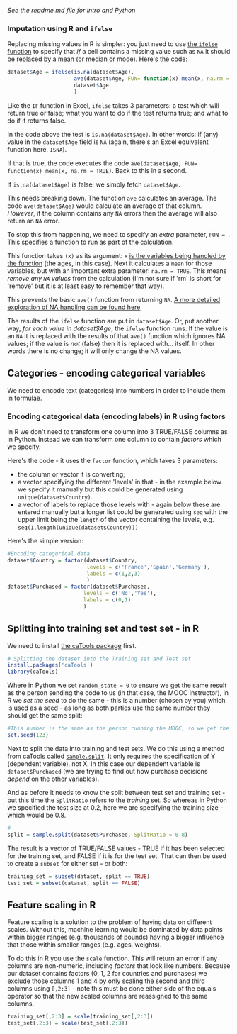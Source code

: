 *See the readme.md file for intro and Python*

### Imputation using R and `ifelse`

Replacing missing values in R is simpler: you just need to use [the `ifelse` function](https://www.datamentor.io/r-programming/ifelse-function) to specify that *if* a cell contains a missing value such as `NA` it should be replaced by a mean (or median or mode). Here's the code:

```r
dataset$Age = ifelse(is.na(dataset$Age),
                     ave(dataset$Age, FUN= function(x) mean(x, na.rm = TRUE)),
                     dataset$Age
                     )
```

Like the `IF` function in Excel, `ifelse` takes 3 parameters: a test which will return true or false; what you want to do if the test returns true; and what to do if it returns false.

In the code above the test is `is.na(dataset$Age)`. In other words: if (any) value in the `dataset$Age` field is `NA` (again, there's an Excel equivalent function here, `ISNA`).

If that is true, the code executes the code `ave(dataset$Age, FUN= function(x) mean(x, na.rm = TRUE)`. Back to this in a second.

If `is.na(dataset$Age)` is false, we simply fetch `dataset$Age`.

This needs breaking down. The function `ave` calculates an average. The code `ave(dataset$Age)` would calculate an average of that column. *However*, if the column contains any `NA` errors then the average will also return an `NA` error.

To stop this from happening, we need to specify an *extra* parameter, `FUN = `. This specifies a function to run as part of the calculation.

This function takes `(x)` as its argument: `x` [is the variables being handled by the function](https://www.rdocumentation.org/packages/stats/versions/3.4.3/topics/ave) (the ages, in this case). Next it calculates a `mean` for those variables, but with an important extra parameter: `na.rm = TRUE`. This means *remove any `NA` values* from the calculation (I'm not sure if 'rm' is short for 'remove' but it is at least easy to remember that way).

This prevents the basic `ave()` function from returning `NA`. [A more detailed exploration of NA handling can be found here](https://thomasleeper.com/Rcourse/Tutorials/NAhandling.html)

The results of the `ifelse` function are put in `dataset$Age`. Or, put another way, *for each value in dataset$Age*, the `ifelse` function runs. If the value is an `NA` it is replaced with the results of that `ave()` function which ignores NA values; if the value is *not* (false) then it is replaced with... itself. In other words there is no change; it will only change the NA values.

## Categories - encoding categorical variables

We need to encode text (categories) into numbers in order to include them in formulae.


### Encoding categorical data (encoding labels) in R using factors

In R we don't need to transform one column into 3 TRUE/FALSE columns as in Python. Instead we can transform one column to contain *factors* which we specify.

Here's the code - it uses the `factor` function, which takes 3 parameters:

* the column or vector it is converting;
* a vector specifying the different 'levels' in that - in the example below we specify it manually but this could be generated using `unique(dataset$Country)`.
* a vector of labels to replace those levels with - again below these are entered manually but a longer list could be generated using `seq` with the upper limit being the `length` of the vector containing the levels, e.g. `seq(1,length(unique(dataset$Country)))`

Here's the simple version:

```r
#Encoding categorical data
dataset$Country = factor(dataset$Country,
                         levels = c('France','Spain','Germany'),
                         labels = c(1,2,3)
                         )
dataset$Purchased = factor(dataset$Purchased,
                        levels = c('No','Yes'),
                        labels = c(0,1)
                        )
```

## Splitting into training set and test set - in R

We need to install [the caTools package](https://cran.r-project.org/package=caTools) first.

```r
# Splitting the dataset into the Training set and Test set
install.packages('caTools')
library(caTools)
```

Where in Python we set `random_state = 0` to ensure we get the same result as the person sending the code to us (in that case, the MOOC instructor), in R we *set the seed* to do the same - this is a number (chosen by you) which is used as a seed - as long as both parties use the same number they should get the same split:

```r
#This number is the same as the person running the MOOC, so we get the same results
set.seed(123)
```

Next to split the data into training and test sets. We do this using a method from caTools called [`sample.split`](https://www.rdocumentation.org/packages/caTools/versions/1.17.1/topics/sample.split). It only requires the specification of Y (dependent variable), not X. In this case our dependent variable is `dataset$Purchased` (we are trying to find out how purchase decisions *depend* on the other variables).

And as before it needs to know the split between test set and training set - but this time the `SplitRatio` refers to the *training* set. So whereas in Python we specified the test size at 0.2, here we are specifying the training size - which would be 0.8.

```r
#
split = sample.split(dataset$Purchased, SplitRatio = 0.8)
```

The result is a vector of TRUE/FALSE values - TRUE if it has been selected for the training set, and FALSE if it is for the test set. That can then be used to create a `subset` for either set - or both:

```r
training_set = subset(dataset, split == TRUE)
test_set = subset(dataset, split == FALSE)
```

## Feature scaling in R

Feature scaling is a solution to the problem of having data on different scales. Without this, machine learning would be dominated by data points within bigger ranges (e.g. thousands of pounds) having a bigger influence that those within smaller ranges (e.g. ages, weights).

To do this in R you use the `scale` function. This will return an error if any columns are non-numeric, including *factors* that look like numbers. Because our dataset contains factors (0, 1, 2 for countries and purchases) we exclude those columns 1 and 4 by only scaling the second and third columns using `[,2:3]` - note this must be done either side of the equals operator so that the new scaled columns are reassigned to the same columns.

```r
training_set[,2:3] = scale(training_set[,2:3])
test_set[,2:3] = scale(test_set[,2:3])
```
